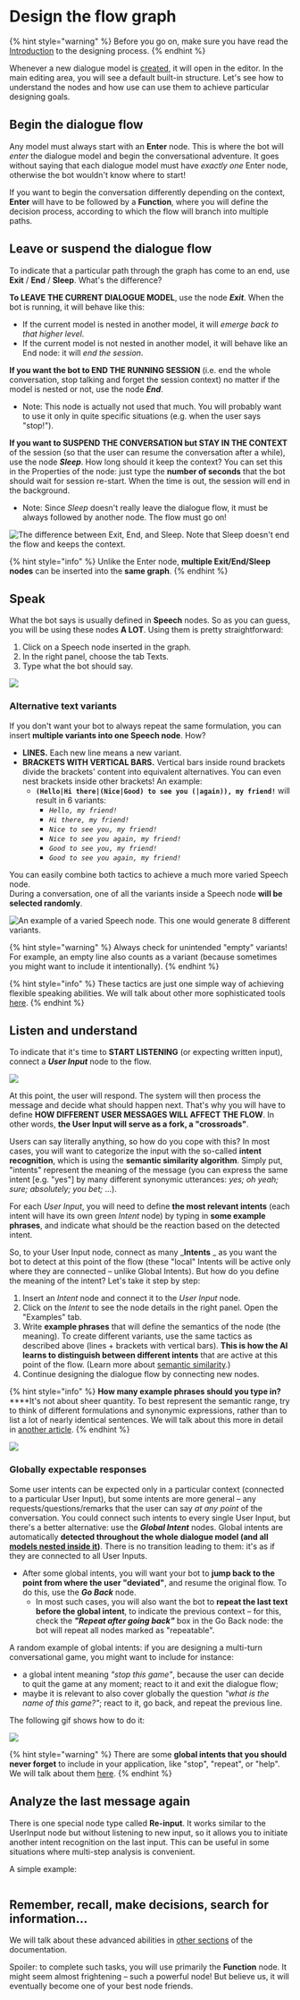 # Design the flow graph

{% hint style="warning" %}
Before you go on, make sure you have read the [Introduction](../introduction.md) to the designing process.
{% endhint %}

Whenever a new dialogue model is [created](https://docs.promethist.ai/how-to/design/create-dialogue), it will open in the editor. In the main editing area, you will see a default built-in structure. Let's see how to understand the nodes and how use can use them to achieve particular designing goals.

## Begin the dialogue flow

Any model must always start with an **Enter** node. This is where the bot will _enter_ the dialogue model and begin the conversational adventure. It goes without saying that each dialogue model must have _exactly one_ Enter node, otherwise the bot wouldn't know where to start!

If you want to begin the conversation differently depending on the context, **Enter** will have to be followed by a **Function**, where you will define the decision process, according to which the flow will branch into multiple paths.

## Leave or suspend the dialogue flow

To indicate that a particular path through the graph has come to an end, use **Exit** / **End** / **Sleep**. What's the difference?

**To LEAVE THE CURRENT DIALOGUE MODEL**, use the node _**Exit**_. When the bot is running, it will behave like this:

* If the current model is nested in another model, it will _emerge back to that higher level_.
* If the current model is not nested in another model, it will behave like an End node: it will _end the session_.

**If you want the bot to END THE RUNNING SESSION** (i.e. end the whole conversation, stop talking and forget the session context) no matter if the model is nested or not, use the node _**End**_.

* Note: This node is actually not used that much. You will probably want to use it only in quite specific situations (e.g. when the user says "stop!").

**If you want to SUSPEND THE CONVERSATION but STAY IN THE CONTEXT** of the session (so that the user can resume the conversation after a while), use the node _**Sleep**_. How long should it keep the context? You can set this in the Properties of the node: just type the **number of seconds** that the bot should wait for session re-start. When the time is out, the session will end in the background.

* Note: Since _Sleep_ doesn't really leave the dialogue flow, it must be always followed by another node. The flow must go on!

![The difference between Exit, End, and Sleep. Note that Sleep doesn't end the flow and keeps the context.](<../../../.gitbook/assets/image (56).png>)

{% hint style="info" %}
Unlike the Enter node, **multiple Exit/End/Sleep nodes** can be inserted into the **same graph**.
{% endhint %}

## Speak

What the bot says is usually defined in **Speech** nodes. So as you can guess, you will be using these nodes **A LOT**. Using them is pretty straightforward:

1. Click on a Speech node inserted in the graph.
2. In the right panel, choose the tab Texts.
3. Type what the bot should say.

![](../../../.gitbook/assets/hello-world.gif)

### **Alternative text variants**

If you don't want your bot to always repeat the same formulation, you can insert **multiple variants into one Speech node**. How?

* **LINES.** Each new line means a new variant.
* **BRACKETS WITH VERTICAL BARS.** Vertical bars inside round brackets divide the brackets' content into equivalent alternatives. You can even nest brackets inside other brackets! An example:
  * **`(Hello|Hi there|(Nice|Good) to see you (|again)), my friend!`** will result in 6 variants:
    * _`Hello, my friend!`_
    * _`Hi there, my friend!`_
    * _`Nice to see you, my friend!`_
    * _`Nice to see you again, my friend!`_
    * _`Good to see you, my friend!`_
    * _`Good to see you again, my friend!`_

You can easily combine both tactics to achieve a much more varied Speech node.\
During a conversation, one of all the variants inside a Speech node **will be selected randomly**.

![An example of a varied Speech node. This one would generate 8 different variants.](<../../../.gitbook/assets/image (66).png>)

{% hint style="warning" %}
Always check for unintended "empty" variants! For example, an empty line also counts as a variant (because sometimes you might want to include it intentionally).
{% endhint %}

{% hint style="info" %}
These tactics are just one simple way of achieving flexible speaking abilities. We will talk about other more sophisticated tools [here](broken-reference).
{% endhint %}

## Listen and understand

To indicate that it's time to **START LISTENING** (or expecting written input), connect a _**User Input**_ node to the flow.

![](<../../../.gitbook/assets/image (58).png>)

At this point, the user will respond. The system will then process the message and decide what should happen next. That's why you will have to define **HOW DIFFERENT USER MESSAGES WILL AFFECT THE FLOW**. In other words, **the User Input will serve as a fork, a "crossroads"**.

Users can say literally anything, so how do you cope with this? In most cases, you will want to categorize the input with the so-called **intent recognition**, which is using the **semantic similarity algorithm**. Simply put, "intents" represent the meaning of the message (you can express the same intent \[e.g. "yes"] by many different synonymic utterances: _yes; oh yeah; sure; absolutely; you bet;_ ...).

For each _User Input_, you will need to define **the most relevant intents** (each intent will have its own green _Intent_ node) by typing in **some example phrases**, and indicate what should be the reaction based on the detected intent.

So, to your User Input node, connect as many _**Intents** _ as you want the bot to detect at this point of the flow (these "local" Intents will be active only where they are connected – unlike Global Intents). But how do you define the meaning of the intent? Let's take it step by step:

1. Insert an _Intent_ node and connect it to the _User Input_ node.
2. Click on the _Intent_ to see the node details in the right panel. Open the "Examples" tab.
3. Write **example phrases** that will define the semantics of the node (the meaning). To create different variants, use the same tactics as described above (lines + brackets with vertical bars). **This is how the AI learns to distinguish between different intents** that are active at this point of the flow. (Learn more about [semantic similarity](https://en.wikipedia.org/wiki/Semantic\_similarity).)
4. Continue designing the dialogue flow by connecting new nodes.

{% hint style="info" %}
**How many example phrases should you type in?**\
****It's not about sheer quantity. To best represent the semantic range, try to think of different formulations and synonymic expressions, rather than to list a lot of nearly identical sentences. We will talk about this more in detail in [another article](broken-reference).
{% endhint %}

![](../../../.gitbook/assets/intents-with-bar.gif)

### Globally expectable responses

Some user intents can be expected only in a particular context (connected to a particular User Input), but some intents are more general – any requests/questions/remarks that the user can say _at any point_ of the conversation. You could connect such intents to every single User Input, but there's a better alternative: use the _**Global Intent**_ nodes. Global intents are automatically **detected throughout the whole dialogue model (and all** [**models nested inside it**](../dialogue-linking.md)**)**. There is no transition leading to them: it's as if they are connected to all User Inputs.

* After some global intents, you will want your bot to **jump back to the point from where the user "deviated"**, and resume the original flow. To do this, use the _**Go Back**_ node.
  * In most such cases, you will also want the bot to **repeat the last text before the global intent**, to indicate the previous context – for this, check the _**"Repeat after going back"**_ box in the Go Back node: the bot will repeat all nodes marked as "repeatable".

A random example of global intents: if you are designing a multi-turn conversational game, you might want to include for instance:

* a global intent meaning _"stop this game"_, because the user can decide to quit the game at any moment; react to it and exit the dialogue flow;
* maybe it is relevant to also cover globally the question _"what is the name of this game?"_; react to it, go back, and repeat the previous line.

The following gif shows how to do it:

![](../../../.gitbook/assets/intents212.gif)

{% hint style="warning" %}
There are some **global intents that you should never forget** to include in your application, like "stop", "repeat", or "help". We will talk about them [here](broken-reference).
{% endhint %}

## Analyze the last message again

There is one special node type called **Re-input**. It works similar to the UserInput node but without listening to new input, so it allows you to initiate another intent recognition on the last input. This can be useful in some situations where multi-step analysis is convenient.

A simple example:

<img src="../../../.gitbook/assets/image (13).png" alt="" data-size="original">

## Remember, recall, make decisions, search for information...

We will talk about these advanced abilities in [other sections](../design-complex-logic-using-code/) of the documentation.

Spoiler: to complete such tasks, you will use primarily the **Function** node. It might seem almost frightening – such a powerful node! But believe us, it will eventually become one of your best node friends.
